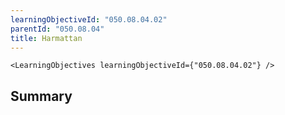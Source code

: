 ```yaml
---
learningObjectiveId: "050.08.04.02"
parentId: "050.08.04"
title: Harmattan
---
```


```tsx eval
<LearningObjectives learningObjectiveId={"050.08.04.02"} />
```

## Summary
